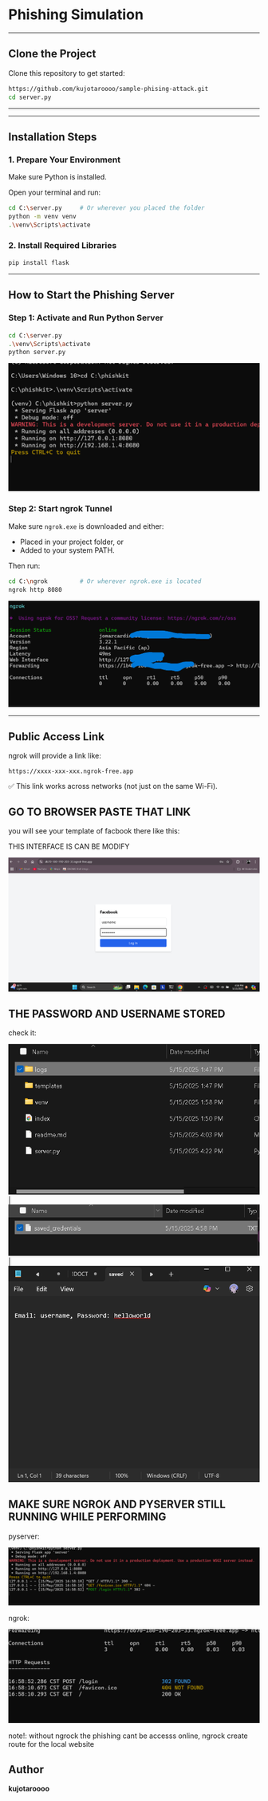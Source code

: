 # Phishing Simulation 




---

##  Clone the Project

Clone this repository to get started:

```bash
https://github.com/kujotaroooo/sample-phising-attack.git
cd server.py
```


---



---

##  Installation Steps

### 1. Prepare Your Environment

Make sure Python is installed.

Open your terminal and run:

```bash
cd C:\server.py     # Or wherever you placed the folder
python -m venv venv
.\venv\Scripts\activate
```

### 2. Install Required Libraries

```bash
pip install flask
```

---

##  How to Start the Phishing Server

### Step 1: Activate and Run Python Server

```bash
cd C:\server.py
.\venv\Scripts\activate
python server.py
```

![Python Flask Server](screenshots/py.png)

### Step 2: Start ngrok Tunnel

Make sure `ngrok.exe` is downloaded and either:

- Placed in your project folder, or
- Added to your system PATH.

Then run:

```bash
cd C:\ngrok         # Or wherever ngrok.exe is located
ngrok http 8080
```

![NGROK RUNNING](screenshots/ngrok.PNG)

---

##  Public Access Link

ngrok will provide a link like:

```
https://xxxx-xxx-xxx.ngrok-free.app
```

✅ This link works across networks (not just on the same Wi-Fi).

## GO TO BROWSER PASTE THAT LINK

you will see your template of facbook there like this:

THIS INTERFACE IS CAN BE MODIFY

![browse](screenshots/1.png)



## THE PASSWORD AND USERNAME STORED 

check it:

![](screenshots/2.png)
|
![](screenshots/3.png)
|
![](screenshots/4.png)


## MAKE SURE NGROK AND PYSERVER STILL RUNNING WHILE PERFORMING

pyserver:

![](screenshots/5.png)


ngrok:

![](screenshots/6.png)

note!:
without ngrock the phishing cant be accesss online, ngrock create route for the local website
##  Author

**kujotaroooo** 
